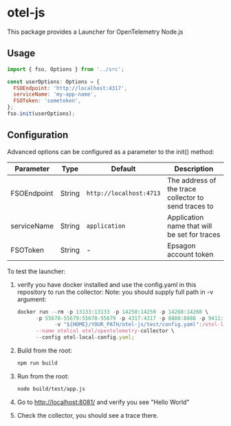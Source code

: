# otel-js

This package provides a Launcher for OpenTelemetry Node.js

## Usage

```javascript
import { fso, Options } from '../src';

const userOptions: Options = {
  FSOEndpoint: 'http://localhost:4317',
  serviceName: 'my-app-name',
  FSOToken: 'sometoken',
};
fso.init(userOptions);
```

## Configuration

Advanced options can be configured as a parameter to the init() method:

|Parameter          |Type   |Default                  |Description          |
|-------------------|-------|-------------------------|---------------------|
|FSOEndpoint        |String | `http://localhost:4713` | The address of the trace collector to send traces to |
|serviceName        |String | `application`           | Application name that will be set for traces         |
|FSOToken           |String | -                       | Epsagon account token                                |

To test the launcher:

1. verify you have docker installed and use the config.yaml in this repository to run the collector:
      Note: you should supply full path in -v argument:

      ```javascript
      docker run --rm -p 13133:13133 -p 14250:14250 -p 14268:14268 \
            -p 55678-55679:55678-55679 -p 4317:4317 -p 8888:8888 -p 9411:9411 \
                  -v "${HOME}/YOUR_PATH/otel-js/test/config.yaml":/otel-local-config.yaml \
            --name otelcol otel/opentelemetry-collector \
            --config otel-local-config.yaml;
      ```

2. Build from the root:

      ```sh
      npm run build
      ```

3. Run from the root:

      ```sh
      node build/test/app.js
      ```

4. Go to <http://localhost:8081/> and verify you see "Hello World"
5. Check the collector, you should see a trace there.
